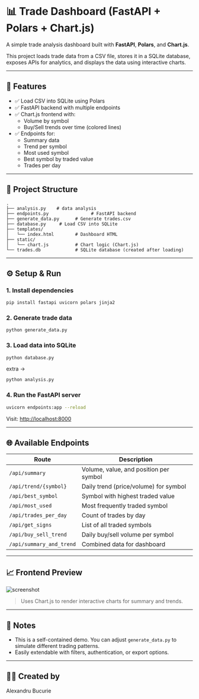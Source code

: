 # 📊 Trade Dashboard (FastAPI + Polars + Chart.js)

A simple trade analysis dashboard built with **FastAPI**, **Polars**, and **Chart.js**.

This project loads trade data from a CSV file, stores it in a SQLite database, exposes APIs for analytics, and displays the data using interactive charts.

---

## 🚀 Features

- ✅ Load CSV into SQLite using Polars
- ✅ FastAPI backend with multiple endpoints
- ✅ Chart.js frontend with:
  - Volume by symbol
  - Buy/Sell trends over time (colored lines)
- ✅ Endpoints for:
  - Summary data
  - Trend per symbol
  - Most used symbol
  - Best symbol by traded value
  - Trades per day

---

## 🧱 Project Structure

```
.
├── analysis.py    # data analysis
├── endpoints.py                # FastAPI backend
├── generate_data.py      # Generate trades.csv
├── database.py     # Load CSV into SQLite
├── templates/
│   └── index.html        # Dashboard HTML
├── static/
│   └── chart.js          # Chart logic (Chart.js)
└── trades.db             # SQLite database (created after loading)
```

---

## ⚙️ Setup & Run

### 1. Install dependencies

```bash
pip install fastapi uvicorn polars jinja2
```

### 2. Generate trade data

```bash
python generate_data.py
```

### 3. Load data into SQLite

```bash
python database.py
```
extra ->
```bash
python analysis.py
```

### 4. Run the FastAPI server

```bash
uvicorn endpoints:app --reload
```

Visit: [http://localhost:8000](http://localhost:8000)

---

## 🌐 Available Endpoints

| Route                       | Description                           |
|----------------------------|---------------------------------------|
| `/api/summary`             | Volume, value, and position per symbol |
| `/api/trend/{symbol}`      | Daily trend (price/volume) for symbol |
| `/api/best_symbol`         | Symbol with highest traded value      |
| `/api/most_used`           | Most frequently traded symbol         |
| `/api/trades_per_day`      | Count of trades by day                |
| `/api/get_signs`           | List of all traded symbols            |
| `/api/buy_sell_trend`      | Daily buy/sell volume per symbol      |
| `/api/summary_and_trend`   | Combined data for dashboard           |

---

## 📈 Frontend Preview

![screenshot](preview.png)

> Uses Chart.js to render interactive charts for summary and trends.

---

## 📌 Notes

- This is a self-contained demo. You can adjust `generate_data.py` to simulate different trading patterns.
- Easily extendable with filters, authentication, or export options.

---

## 🧑‍💻 Created by

Alexandru Bucurie  



